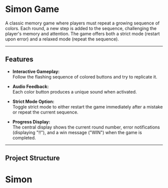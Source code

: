 # Simon Game

A classic memory game where players must repeat a growing sequence of colors. Each round, a new step is added to the sequence, challenging the player's memory and attention. The game offers both a strict mode (restart upon error) and a relaxed mode (repeat the sequence).

---

## Features

- **Interactive Gameplay:**  
  Follow the flashing sequence of colored buttons and try to replicate it.
  
- **Audio Feedback:**  
  Each color button produces a unique sound when activated.
  
- **Strict Mode Option:**  
  Toggle strict mode to either restart the game immediately after a mistake or repeat the current sequence.
  
- **Progress Display:**  
  The central display shows the current round number, error notifications (displaying "!!"), and a win message ("WIN") when the game is completed.

---

## Project Structure

# Simon
